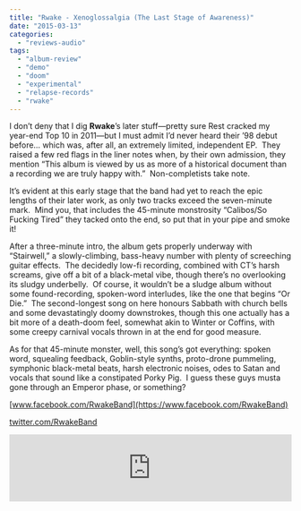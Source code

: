 ```yaml
---
title: "Rwake - Xenoglossalgia (The Last Stage of Awareness)"
date: "2015-03-13"
categories: 
  - "reviews-audio"
tags: 
  - "album-review"
  - "demo"
  - "doom"
  - "experimental"
  - "relapse-records"
  - "rwake"
---
```


I don’t deny that I dig **Rwake**’s later stuff—pretty sure Rest cracked my year-end Top 10 in 2011—but I must admit I’d never heard their ’98 debut before… which was, after all, an extremely limited, independent EP.  They raised a few red flags in the liner notes when, by their own admission, they mention “This album is viewed by us as more of a historical document than a recording we are truly happy with.”  Non-completists take note.

It’s evident at this early stage that the band had yet to reach the epic lengths of their later work, as only two tracks exceed the seven-minute mark.  Mind you, that includes the 45-minute monstrosity “Calibos/So Fucking Tired” they tacked onto the end, so put that in your pipe and smoke it!

After a three-minute intro, the album gets properly underway with “Stairwell,” a slowly-climbing, bass-heavy number with plenty of screeching guitar effects.  The decidedly low-fi recording, combined with CT’s harsh screams, give off a bit of a black-metal vibe, though there’s no overlooking its sludgy underbelly.  Of course, it wouldn’t be a sludge album without some found-recording, spoken-word interludes, like the one that begins “Or Die.”  The second-longest song on here honours Sabbath with church bells and some devastatingly doomy downstrokes, though this one actually has a bit more of a death-doom feel, somewhat akin to Winter or Coffins, with some creepy carnival vocals thrown in at the end for good measure.

As for that 45-minute monster, well, this song’s got everything: spoken word, squealing feedback, Goblin-style synths, proto-drone pummeling, symphonic black-metal beats, harsh electronic noises, odes to Satan and vocals that sound like a constipated Porky Pig.  I guess these guys musta gone through an Emperor phase, or something?

[www.facebook.com/RwakeBand](https://www.facebook.com/RwakeBand)

[twitter.com/RwakeBand](https://twitter.com/RwakeBand)

<iframe style="border: 0; width: 100%; height: 120px;" src="https://bandcamp.com/EmbeddedPlayer/album=841073232/size=large/bgcol=ffffff/linkcol=0687f5/tracklist=false/artwork=small/transparent=true/" width="300" height="150" seamless=""><a href="http://rwake.bandcamp.com/album/xenoglossalgia-the-last-stage-of-awareness">Xenoglossalgia: The Last Stage of Awareness by Rwake</a></iframe>
